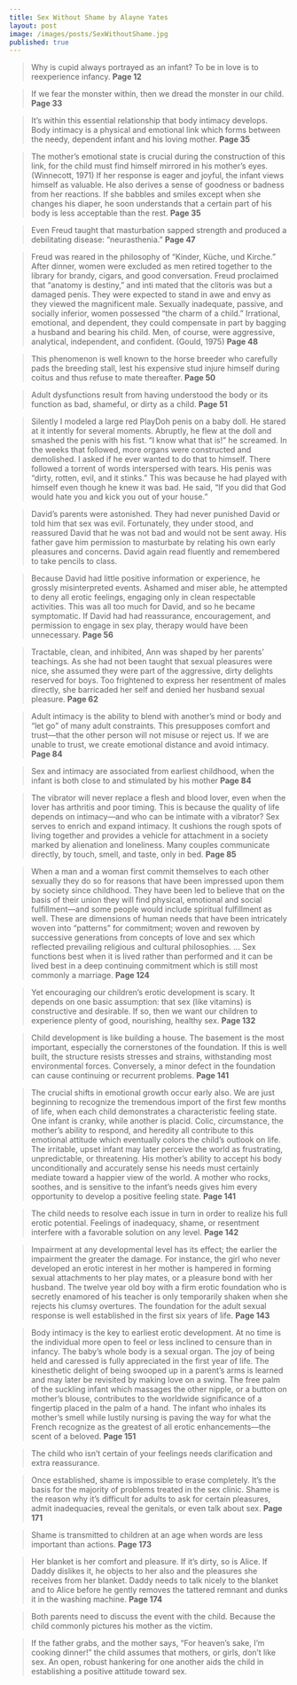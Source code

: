 ```yaml
---
title: Sex Without Shame by Alayne Yates
layout: post
image: /images/posts/SexWithoutShame.jpg
published: true
---
```

> Why is cupid always portrayed as an infant? To be in love is to reexperience infancy.
**Page 12**

> If we fear the monster within, then we dread the monster in our child.
**Page 33**

> It’s within this essential relationship that body intimacy develops. Body intimacy is a physical and emotional link which forms between the needy, dependent infant and his loving mother.
**Page 35**

> The mother’s emotional state is crucial during the construction of this link, for the child must find himself mirrored in his mother’s eyes. (Winnecott, 1971) If her response is eager and joyful, the infant views himself as valuable. He also derives a sense of goodness or badness from her reactions. If she babbles and smiles except when she changes his diaper, he soon understands that a certain part of his body is less acceptable than the rest.
**Page 35**

> Even Freud taught that masturbation sapped strength and produced a debilitating disease: “neurasthenia.”
**Page 47**

> Freud was reared in the philosophy of “Kinder, Küche, und Kirche.” After dinner, women were excluded as men retired together to the library for brandy, cigars, and good conversation. Freud proclaimed that “anatomy is destiny,” and inti mated that the clitoris was but a damaged penis. They were expected to stand in awe and envy as they viewed the magnificent male. Sexually inadequate, passive, and socially inferior, women possessed “the charm of a child.” Irrational, emotional, and dependent, they could compensate in part by bagging a husband and bearing his child. Men, of course, were aggressive, analytical, independent, and confident. (Gould, 1975)
**Page 48**

> This phenomenon is well known to the horse breeder who carefully pads the breeding stall, lest his expensive stud injure himself during coitus and thus refuse to mate thereafter.
**Page 50**

> Adult dysfunctions result from having understood the body or its function as bad, shameful, or dirty as a child.
**Page 51**

> Silently I modeled a large red PlayDoh penis on a baby doll. He stared at it intently for several moments. Abruptly, he flew at the doll and smashed the penis with his fist. “I know what that is!” he screamed. In the weeks that followed, more organs were constructed and demolished. I asked if he ever wanted to do that to himself. There followed a torrent of words interspersed with tears. His penis was “dirty, rotten, evil, and it stinks.” This was because he had played with himself even though he knew it was bad. He said, “If you did that God would hate you and kick you out of your house.”

> David’s parents were astonished. They had never punished David or told him that sex was evil. Fortunately, they under stood, and reassured David that he was not bad and would not be sent away. His father gave him permission to masturbate by relating his own early pleasures and concerns. David again read fluently and remembered to take pencils to class.

> Because David had little positive information or experience, he grossly misinterpreted events. Ashamed and miser able, he attempted to deny all erotic feelings, engaging only in clean respectable activities. This was all too much for David, and so he became symptomatic. If David had had reassurance, encouragement, and permission to engage in sex play, therapy would have been unnecessary.
**Page 56**

> Tractable, clean, and inhibited, Ann was shaped by her parents’ teachings. As she had not been taught that sexual pleasures were nice, she assumed they were part of the aggressive, dirty delights reserved for boys. Too frightened to express her resentment of males directly, she barricaded her self and denied her husband sexual pleasure.
**Page 62**

> Adult intimacy is the ability to blend with another’s mind or body and “let go” of many adult constraints. This presupposes comfort and trust—that the other person will not misuse or reject us. If we are unable to trust, we create emotional distance and avoid intimacy.
**Page 84**

> Sex and intimacy are associated from earliest childhood, when the infant is both close to and stimulated by his mother
**Page 84**

> The vibrator will never replace a flesh and blood lover, even when the lover has arthritis and poor timing. This is because the quality of life depends on intimacy—and who can be intimate with a vibrator? Sex serves to enrich and expand intimacy. It cushions the rough spots of living together and provides a vehicle for attachment in a society marked by alienation and loneliness. Many couples communicate directly, by touch, smell, and taste, only in bed.
**Page 85**

> When a man and a woman first commit themselves to each other sexually they do so for reasons that have been impressed upon them by society since childhood. They have been led to believe that on the basis of their union they will find physical, emotional and social fulfillment—and some people would include spiritual fulfillment as well. These are dimensions of human needs that have been intricately woven into “patterns” for commitment; woven and rewoven by successive generations from concepts of love and sex which reflected prevailing religious and cultural philosophies. ... Sex functions best when it is lived rather than performed and it can be lived best in a deep continuing commitment which is still most commonly a marriage.
**Page 124**

> Yet encouraging our children’s erotic development is scary. It depends on one basic assumption: that sex (like vitamins) is constructive and desirable. If so, then we want our children to experience plenty of good, nourishing, healthy sex.
**Page 132**

> Child development is like building a house. The basement is the most important, especially the cornerstones of the foundation. If this is well built, the structure resists stresses and strains, withstanding most environmental forces. Conversely, a minor defect in the foundation can cause continuing or recurrent problems.
**Page 141**

> The crucial shifts in emotional growth occur early also. We are just beginning to recognize the tremendous import of the first few months of life, when each child demonstrates a characteristic feeling state. One infant is cranky, while another is placid. Colic, circumstance, the mother’s ability to respond, and heredity all contribute to this emotional attitude which eventually colors the child’s outlook on life. The irritable, upset infant may later perceive the world as frustrating, unpredictable, or threatening. His mother’s ability to accept his body unconditionally and accurately sense his needs must certainly mediate toward a happier view of the world. A mother who rocks, soothes, and is sensitive to the infant’s needs gives him every opportunity to develop a positive feeling state.
**Page 141**

> The child needs to resolve each issue in turn in order to realize his full erotic potential. Feelings of inadequacy, shame, or resentment interfere with a favorable solution on any level.
**Page 142**

> Impairment at any developmental level has its effect; the earlier the impairment the greater the damage. For instance, the girl who never developed an erotic interest in her mother is hampered in forming sexual attachments to her play mates, or a pleasure bond with her husband. The twelve year old boy with a firm erotic foundation who is secretly enamored of his teacher is only temporarily shaken when she rejects his clumsy overtures. The foundation for the adult sexual response is well established in the first six years of life.
**Page 143**

> Body intimacy is the key to earliest erotic development. At no time is the individual more open to feel or less inclined to censure than in infancy. The baby’s whole body is a sexual organ. The joy of being held and caressed is fully appreciated in the first year of life. The kinesthetic delight of being swooped up in a parent’s arms is learned and may later be revisited by making love on a swing. The free palm of the suckling infant which massages the other nipple, or a button on mother’s blouse, contributes to the worldwide significance of a fingertip placed in the palm of a hand. The infant who inhales its mother’s smell while lustily nursing is paving the way for what the French recognize as the greatest of all erotic enhancements—the scent of a beloved.
**Page 151**

>The child who isn’t certain of your feelings needs clarification and extra reassurance.

>Once established, shame is impossible to erase completely. It’s the basis for the majority of problems treated in the sex clinic. Shame is the reason why it’s difficult for adults to ask for certain pleasures, admit inadequacies, reveal the genitals, or even talk about sex.
**Page 171**

>Shame is transmitted to children at an age when words are less important than actions.
**Page 173**

>Her blanket is her comfort and pleasure. If it’s dirty, so is Alice. If Daddy dislikes it, he objects to her also and the pleasures she receives from her blanket. Daddy needs to talk nicely to the blanket and to Alice before he gently removes the tattered remnant and dunks it in the washing machine.
**Page 174**

>Both parents need to discuss the event with the child. Because the child commonly pictures his mother as the victim.

>If the father grabs, and the mother says, “For heaven’s sake, I’m cooking dinner!” the child assumes that mothers, or girls, don’t like sex. An open, robust hankering for one another aids the child in establishing a positive attitude toward sex.

